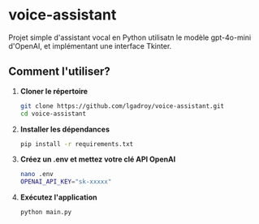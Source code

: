 # voice-assistant
Projet simple d'assistant vocal en Python utilisatn le modèle gpt-4o-mini d'OpenAI, et implémentant une interface Tkinter.

## Comment l'utiliser?

1. **Cloner le répertoire**
   ```bash
   git clone https://github.com/lgadroy/voice-assistant.git
   cd voice-assistant
   ```

2. **Installer les dépendances**
   ```bash
   pip install -r requirements.txt
   ```

3. **Créez un .env et mettez votre clé API OpenAI**
   ```bash
   nano .env
   OPENAI_API_KEY="sk-xxxxx"
   ```

3. **Exécutez l'application**
   ```bash
   python main.py
   ```